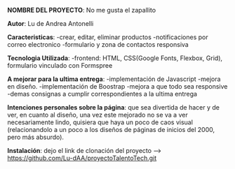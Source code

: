 **NOMBRE DEL PROYECTO**: No me gusta el zapallito

**Autor**: Lu de Andrea Antonelli

**Caracteristicas**:
                        -crear, editar, eliminar productos
                        -notificaciones por correo electronico
                        -formulario y zona de contactos responsiva

**Tecnologia Utilizada**:
                            -frontend: HTML, CSS(Google Fonts, Flexbox, Grid), formulario vinculado con Formspree

**A mejorar para la ultima entrega**:
                                        -implementación de Javascript
                                        -mejora en diseño.
                                        -implementación de Boostrap
                                        -mejora a que todo sea responsive
                                        -demas consignas a cumplir correspondientes a la ultima entrega

**Intenciones personales sobre la página**: que sea divertida de hacer y de ver, en cuanto al diseño, una vez este mejorado no se va a ver necesariamente lindo, quisiera que haya un poco de caos visual (relacionandolo a un poco a los diseños de páginas de inicios del 2000, pero más absurdo).

**Instalación**: dejo el link de clonación del proyecto --> https://github.com/Lu-dAA/proyectoTalentoTech.git

